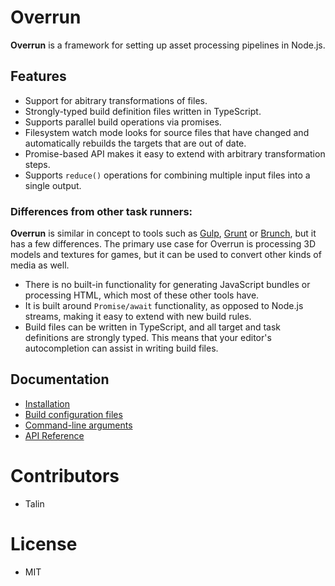 # Overrun

**Overrun** is a framework for setting up asset processing pipelines in Node.js.

## Features

- Support for abitrary transformations of files.
- Strongly-typed build definition files written in TypeScript.
- Supports parallel build operations via promises.
- Filesystem watch mode looks for source files that have changed and automatically rebuilds
  the targets that are out of date.
- Promise-based API makes it easy to extend with arbitrary transformation steps.
- Supports `reduce()` operations for combining multiple input files into a single output.

### Differences from other task runners:

**Overrun** is similar in concept to tools such as [Gulp](https://gulpjs.com/),
[Grunt](https://gruntjs.com/) or [Brunch](https://brunch.io/), but it has a few
differences. The primary use case for Overrun is processing 3D models and textures for games, but
it can be used to convert other kinds of media as well.

- There is no built-in functionality for generating JavaScript bundles or processing HTML, which
  most of these other tools have.
- It is built around `Promise/await` functionality, as opposed to Node.js streams, making it easy
  to extend with new build rules.
- Build files can be written in TypeScript, and all target and task definitions are strongly
  typed. This means that your editor's autocompletion can assist in writing build files.

## Documentation

  * [Installation](https://viridia.github.io/overrun/install.html)
  * [Build configuration files](https://viridia.github.io/overrun/buildconfig.html)
  * [Command-line arguments](https://viridia.github.io/overrun/commandline.html)
  * [API Reference](https://viridia.github.io/overrun/api/index.html)

# Contributors

* Talin

# License

* MIT
